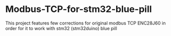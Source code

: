 # Modbus-TCP-for-stm32-blue-pill
This project features few corrections for original modbus TCP ENC28J60 in order for it to work with stm32 (stm32duino) blue pill
